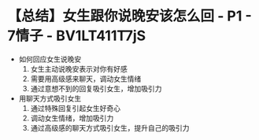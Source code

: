 # 【总结】女生跟你说晚安该怎么回 - P1 - 7情子 - BV1LT411T7jS

-   如何回应女生说晚安
    1.  女生主动说晚安表示对你有好感
    2.  需要用高级感来聊天，调动女生情绪
    3.  通过意想不到的回复吸引女生，增加吸引力
-   用聊天方式吸引女生
    1.  通过特殊回复引起女生好奇心
    2.  调动女生情绪，增加吸引力
    3.  通过高级感的聊天方式吸引女生，提升自己的吸引力